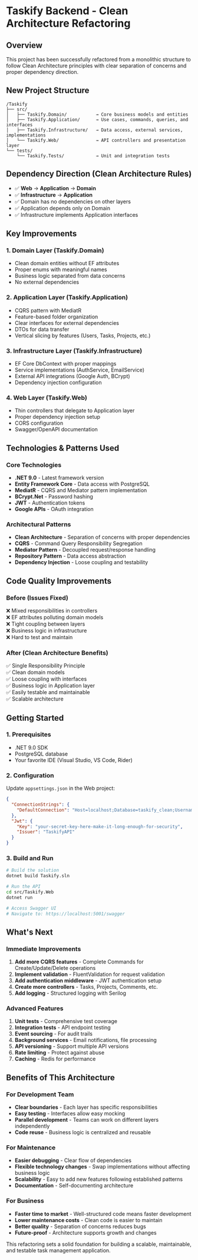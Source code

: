 # Taskify Backend - Clean Architecture Refactoring

## Overview
This project has been successfully refactored from a monolithic structure to follow Clean Architecture principles with clear separation of concerns and proper dependency direction.

## New Project Structure

```
/Taskify
├── src/
│   ├── Taskify.Domain/           → Core business models and entities
│   ├── Taskify.Application/      → Use cases, commands, queries, and interfaces
│   ├── Taskify.Infrastructure/   → Data access, external services, implementations
│   └── Taskify.Web/              → API controllers and presentation layer
└── tests/
    └── Taskify.Tests/            → Unit and integration tests
```

## Dependency Direction (Clean Architecture Rules)
- ✅ **Web** → **Application** → **Domain**
- ✅ **Infrastructure** → **Application**
- ✅ Domain has no dependencies on other layers
- ✅ Application depends only on Domain
- ✅ Infrastructure implements Application interfaces

## Key Improvements

### 1. **Domain Layer (Taskify.Domain)**
- Clean domain entities without EF attributes
- Proper enums with meaningful names
- Business logic separated from data concerns
- No external dependencies

### 2. **Application Layer (Taskify.Application)**
- CQRS pattern with MediatR
- Feature-based folder organization
- Clear interfaces for external dependencies
- DTOs for data transfer
- Vertical slicing by features (Users, Tasks, Projects, etc.)

### 3. **Infrastructure Layer (Taskify.Infrastructure)**
- EF Core DbContext with proper mappings
- Service implementations (AuthService, EmailService)
- External API integrations (Google Auth, BCrypt)
- Dependency injection configuration

### 4. **Web Layer (Taskify.Web)**
- Thin controllers that delegate to Application layer
- Proper dependency injection setup
- CORS configuration
- Swagger/OpenAPI documentation

## Technologies & Patterns Used

### Core Technologies
- **.NET 9.0** - Latest framework version
- **Entity Framework Core** - Data access with PostgreSQL
- **MediatR** - CQRS and Mediator pattern implementation
- **BCrypt.Net** - Password hashing
- **JWT** - Authentication tokens
- **Google APIs** - OAuth integration

### Architectural Patterns
- **Clean Architecture** - Separation of concerns with proper dependencies
- **CQRS** - Command Query Responsibility Segregation
- **Mediator Pattern** - Decoupled request/response handling
- **Repository Pattern** - Data access abstraction
- **Dependency Injection** - Loose coupling and testability

## Code Quality Improvements

### Before (Issues Fixed)
❌ Mixed responsibilities in controllers  
❌ EF attributes polluting domain models  
❌ Tight coupling between layers  
❌ Business logic in infrastructure  
❌ Hard to test and maintain  

### After (Clean Architecture Benefits)
✅ Single Responsibility Principle  
✅ Clean domain models  
✅ Loose coupling with interfaces  
✅ Business logic in Application layer  
✅ Easily testable and maintainable  
✅ Scalable architecture  

## Getting Started

### 1. Prerequisites
- .NET 9.0 SDK
- PostgreSQL database
- Your favorite IDE (Visual Studio, VS Code, Rider)

### 2. Configuration
Update `appsettings.json` in the Web project:
```json
{
  "ConnectionStrings": {
    "DefaultConnection": "Host=localhost;Database=taskify_clean;Username=postgres;Password=your_password"
  },
  "Jwt": {
    "Key": "your-secret-key-here-make-it-long-enough-for-security",
    "Issuer": "TaskifyAPI"
  }
}
```

### 3. Build and Run
```bash
# Build the solution
dotnet build Taskify.sln

# Run the API
cd src/Taskify.Web
dotnet run

# Access Swagger UI
# Navigate to: https://localhost:5001/swagger
```

## What's Next

### Immediate Improvements
1. **Add more CQRS features** - Complete Commands for Create/Update/Delete operations
2. **Implement validation** - FluentValidation for request validation
3. **Add authentication middleware** - JWT authentication setup
4. **Create more controllers** - Tasks, Projects, Comments, etc.
5. **Add logging** - Structured logging with Serilog

### Advanced Features
1. **Unit tests** - Comprehensive test coverage
2. **Integration tests** - API endpoint testing
3. **Event sourcing** - For audit trails
4. **Background services** - Email notifications, file processing
5. **API versioning** - Support multiple API versions
6. **Rate limiting** - Protect against abuse
7. **Caching** - Redis for performance

## Benefits of This Architecture

### For Development Team
- **Clear boundaries** - Each layer has specific responsibilities
- **Easy testing** - Interfaces allow easy mocking
- **Parallel development** - Teams can work on different layers independently
- **Code reuse** - Business logic is centralized and reusable

### For Maintenance
- **Easier debugging** - Clear flow of dependencies
- **Flexible technology changes** - Swap implementations without affecting business logic
- **Scalability** - Easy to add new features following established patterns
- **Documentation** - Self-documenting architecture

### For Business
- **Faster time to market** - Well-structured code means faster development
- **Lower maintenance costs** - Clean code is easier to maintain
- **Better quality** - Separation of concerns reduces bugs
- **Future-proof** - Architecture supports growth and changes

This refactoring sets a solid foundation for building a scalable, maintainable, and testable task management application.